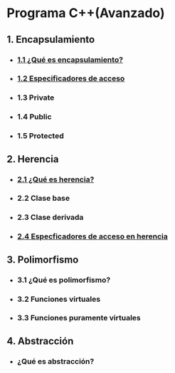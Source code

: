 # Programa C++(Avanzado)

## 1. Encapsulamiento

* ### [1.1 ¿Qué es encapsulamiento?](./Ejemplos/Encapsulamiento/encapsulamiento1.1.md)
* ### [1.2 Especificadores de acceso](./Ejemplos/Encapsulamiento/encapsulamiento1.2.md)
* ### 1.3 Private
* ### 1.4 Public
* ### 1.5 Protected

## 2. Herencia

* ### [2.1 ¿Qué es herencia?](./Ejemplos/Herencia/herencia2.1.md)
* ### 2.2 Clase base
* ### 2.3 Clase derivada
* ### [2.4 Especficadores de acceso en herencia](./Ejemplos/Herencia/herencia2.4.md)

## 3. Polimorfismo

* ### 3.1 ¿Qué es polimorfismo?
* ### 3.2 Funciones virtuales
* ### 3.3 Funciones puramente virtuales

## 4. Abstracción
* ### ¿Qué es abstracción?
